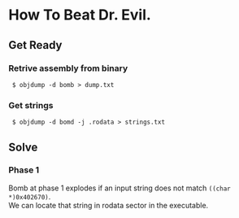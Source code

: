 # How To Beat Dr. Evil.

## Get Ready

### Retrive assembly from binary

~~~
 $ objdump -d bomb > dump.txt
~~~

### Get strings

~~~
 $ objdump -d bomd -j .rodata > strings.txt
~~~


## Solve

### Phase 1

 Bomb at phase 1 explodes if an input string does not match `((char *)0x402670)`.    
We can locate that string in rodata sector in the executable.
